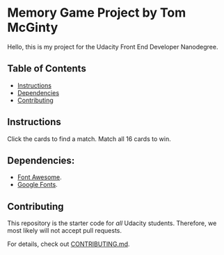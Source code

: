 # Memory Game Project by Tom McGinty
Hello, this is my project for the Udacity Front End Developer Nanodegree.

## Table of Contents

* [Instructions](#instructions)
* [Dependencies](#dependencies)
* [Contributing](#contributing)

## Instructions
Click the cards to find a match. Match all 16 cards to win.

## Dependencies:
* [Font Awesome](https://maxcdn.bootstrapcdn.com/font-awesome/4.6.1/css/font-awesome.min.css).
* [Google Fonts](https://fonts.googleapis.com/css?family=Coda).

## Contributing

This repository is the starter code for _all_ Udacity students. Therefore, we most likely will not accept pull requests.

For details, check out [CONTRIBUTING.md](CONTRIBUTING.md).
